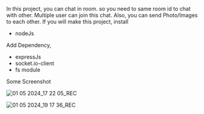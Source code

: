 In this project, you can chat in room. so you need to same room id to chat with other. 
Multiple user can join this chat.
Also, you can send Photo/Images to each other.
If you will make this project, install
- nodeJs

 Add Dependency,
- expressJs
- socket.io-client
- fs module

Some Screenshot


![01 05 2024_17 22 05_REC](https://github.com/AkshatGovindiya/Web-chat-application/assets/114801546/bd624c97-4763-495b-810b-7fe10f46b964)


![01 05 2024_19 17 36_REC](https://github.com/AkshatGovindiya/Web-chat-application/assets/114801546/f04be584-a673-41ec-8031-3ca4d6e2c3e8)
